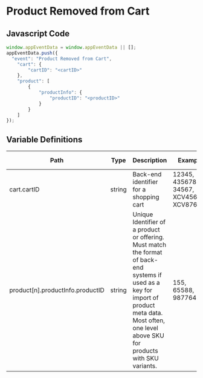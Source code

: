 # Product Removed from Cart

### 

## Javascript Code
```js
window.appEventData = window.appEventData || [];
appEventData.push({
  "event": "Product Removed from Cart",
    "cart": {
        "cartID": "<cartID>"
    },
    "product": [
        {
            "productInfo": {
                "productID": "<productID>"
            }
        }
    ]
});
```

## Variable Definitions

|Path|Type|Description|Example|Pattern|Min Length|Max Length|Minimum|Maximum|Multiple Of|
| --- | --- | --- | --- | --- | --- | --- | --- | --- | --- |
|cart.cartID|string|Back-end identifier for a shopping cart|12345, 435678, 34567, XCV456, XCV876|||||||
|product[n].productInfo.productID|string|Unique Identifier of a product or offering.  Must match the format of back-end systems if used as a key for import of product meta data. Most often, one level above SKU for products with SKU variants. |155, 65588, 987764448|||||||




